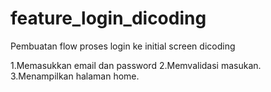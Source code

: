 # feature_login_dicoding
Pembuatan flow proses login ke initial screen dicoding

1.Memasukkan email dan password
2.Memvalidasi masukan.
3.Menampilkan halaman home.
